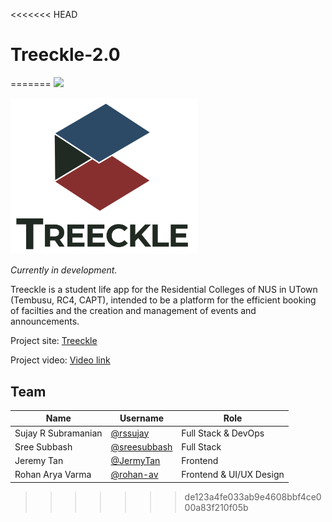 <<<<<<< HEAD
# Treeckle-2.0
=======
<img src="./Treeckle_poster.png" />

<img src="./Treeckle.png" width="300"  />

*Currently in development.*

Treeckle is a student life app for the Residential Colleges of NUS in UTown (Tembusu, RC4, CAPT), intended to be a platform for the efficient booking of facilties and the creation and management of events and announcements.

Project site: [Treeckle](https://treeckle.com/about/)

Project video: [Video link](https://www.youtube.com/watch?v=TeCNkYFiCh4&t=1s)

## Team


| Name                	 	| Username                                      |Role                                	|
|-------------------------|-----------------------------------------------|-------------------------------------|
| Sujay R Subramanian 	 	| [@rssujay](https://github.com/rssujay)        |Full Stack & DevOps                  |
| Sree Subbash        	 	| [@sreesubbash](https://github.com/sreesubbash)|Full Stack                           |
| Jeremy Tan           	 	| [@JermyTan](https://github.com/JermyTan)      |Frontend                            	|
| Rohan Arya Varma     	 	| [@rohan-av](https://github.com/rohan-av)      |Frontend & UI/UX Design             	|
>>>>>>> de123a4fe033ab9e4608bbf4ce000a83f210f05b
